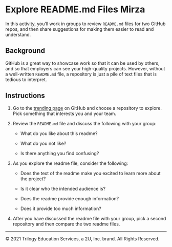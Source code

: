 # Explore README.md Files Mirza

In this activity, you’ll work in groups to review `README.md` files for two GitHub repos, and then share suggestions for making them easier to read and understand.

## Background

GitHub is a great way to showcase work so that it can be used by others, and so that employers can see your high-quality projects. However, without a well-written `README.md` file, a repository is just a pile of text files that is tedious to interpret.

## Instructions

1. Go to the [trending page](https://github.com/trending?spoken_language_code=en) on GitHub and choose a repository to explore. Pick something that interests you and your team.

2. Review the `README.md` file and discuss the following with your group:

    * What do you like about this readme?

    * What do you not like?

    * Is there anything you find confusing?

3. As you explore the readme file, consider the following:

    * Does the text of the readme make you excited to learn more about the project?

    * Is it clear who the intended audience is?

    * Does the readme provide enough information?

    * Does it provide too much information?

4. After you have discussed the readme file with your group, pick a second repository and then compare the two readme files.

---

© 2021 Trilogy Education Services, a 2U, Inc. brand. All Rights Reserved.
